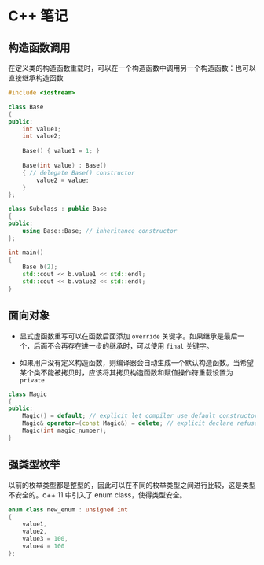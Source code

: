 # C++ 笔记

## 构造函数调用

在定义类的构造函数重载时，可以在一个构造函数中调用另一个构造函数：也可以直接继承构造函数

```cpp
#include <iostream> 

class Base 
{ 
public: 
    int value1; 
    int value2; 
    
    Base() { value1 = 1; } 
    
    Base(int value) : Base() 
    { // delegate Base() constructor 
        value2 = value; 
    } 
}; 

class Subclass : public Base 
{ 
public: 
    using Base::Base; // inheritance constructor 
}; 

int main() 
{ 
    Base b(2); 
    std::cout << b.value1 << std::endl; 
    std::cout << b.value2 << std::endl; 
} 
```

## 面向对象

* 显式虚函数重写可以在函数后面添加 `override` 关键字。如果继承是最后一个，后面不会再存在进一步的继承时，可以使用 `final` 关键字。

* 如果用户没有定义构造函数，则编译器会自动生成一个默认构造函数。当希望某个类不能被拷贝时，应该将其拷贝构造函数和赋值操作符重载设置为 `private`

```cpp
class Magic 
{ 
public: 
    Magic() = default; // explicit let compiler use default constructor 
    Magic& operator=(const Magic&) = delete; // explicit declare refuse constructor 
    Magic(int magic_number); 
} 
```

## 强类型枚举

以前的枚举类型都是整型的，因此可以在不同的枚举类型之间进行比较，这是类型不安全的。c++ 11 中引入了 enum class，使得类型安全。

```cpp
enum class new_enum : unsigned int 
{ 
    value1, 
    value2, 
    value3 = 100, 
    value4 = 100 
}; 
```